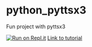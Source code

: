 # python_pyttsx3
Fun project with pyttsx3

[![Run on Repl.it](https://repl.it/badge/github/shafiswapnil/python_pyttsx3)](https://repl.it/github/shafiswapnil/python_pyttsx3)
[Link to tutorial](https://www.youtube.com/watch?v=nbX4MBzB_rg)